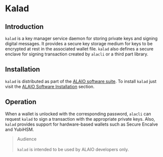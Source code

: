 # Kalad

## Introduction

`kalad` is a key manager service daemon for storing private keys and signing digital messages. It provides a secure key storage medium for keys to be encrypted at rest in the associated wallet file. `kalad` also defines a secure enclave for signing transaction created by `alacli` or a third part library.

## Installation

`kalad` is distributed as part of the [ALAIO software suite](). To install `kalad` just visit the [ALAIO Software Installation]() section.

## Operation

When a wallet is unlocked with the corresponding password, `alacli` can request `kalad` to sign a transaction with the appropriate private keys. Also, `kalad` provides support for hardware-based wallets such as Secure Encalve and YubiHSM.

> Audience <br> <br> `kalad` is intended to be used by ALAIO developers only.
